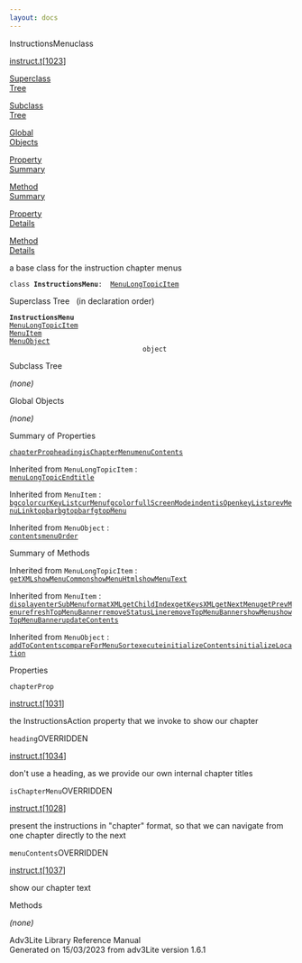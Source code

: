 ```yaml
---
layout: docs
---
```

<span class="title">InstructionsMenu</span><span class="type">class</span>

[instruct.t](../file/instruct.t.html)\[[1023](../source/instruct.t.html#1023)\]

[Superclass  
Tree](#_SuperClassTree_)

[Subclass  
Tree](#_SubClassTree_)

[Global  
Objects](#_ObjectSummary_)

[Property  
Summary](#_PropSummary_)

[Method  
Summary](#_MethodSummary_)

[Property  
Details](#_Properties_)

[Method  
Details](#_Methods_)

<div class="fdesc">

a base class for the instruction chapter menus

`class `**`InstructionsMenu`**` :   `[`MenuLongTopicItem`](../object/MenuLongTopicItem.html)

</div>

<span id="_SuperClassTree_"></span>

<div class="mjhd">

<span class="hdln">Superclass Tree</span>   (in declaration order)

</div>

**`InstructionsMenu`**  
[`MenuLongTopicItem`](../object/MenuLongTopicItem.html)  
[`MenuItem`](../object/MenuItem.html)  
[`MenuObject`](../object/MenuObject.html)  
`                                 object`  
<span id="_SubClassTree_"></span>

<div class="mjhd">

<span class="hdln">Subclass Tree</span>  

</div>

*(none)* <span id="_ObjectSummary_"></span>

<div class="mjhd">

<span class="hdln">Global Objects</span>  

</div>

*(none)* <span id="_PropSummary_"></span>

<div class="mjhd">

<span class="hdln">Summary of Properties</span>  

</div>

[`chapterProp`](#chapterProp)[`heading`](#heading)[`isChapterMenu`](#isChapterMenu)[`menuContents`](#menuContents)

Inherited from `MenuLongTopicItem` :  
[`menuLongTopicEnd`](../object/MenuLongTopicItem.html#menuLongTopicEnd)[`title`](../object/MenuLongTopicItem.html#title)

Inherited from `MenuItem` :  
[`bgcolor`](../object/MenuItem.html#bgcolor)[`curKeyList`](../object/MenuItem.html#curKeyList)[`curMenu`](../object/MenuItem.html#curMenu)[`fgcolor`](../object/MenuItem.html#fgcolor)[`fullScreenMode`](../object/MenuItem.html#fullScreenMode)[`indent`](../object/MenuItem.html#indent)[`isOpen`](../object/MenuItem.html#isOpen)[`keyList`](../object/MenuItem.html#keyList)[`prevMenuLink`](../object/MenuItem.html#prevMenuLink)[`topbarbg`](../object/MenuItem.html#topbarbg)[`topbarfg`](../object/MenuItem.html#topbarfg)[`topMenu`](../object/MenuItem.html#topMenu)

Inherited from `MenuObject` :  
[`contents`](../object/MenuObject.html#contents)[`menuOrder`](../object/MenuObject.html#menuOrder)

<span id="_MethodSummary_"></span>

<div class="mjhd">

<span class="hdln">Summary of Methods</span>  

</div>



Inherited from `MenuLongTopicItem` :  
[`getXML`](../object/MenuLongTopicItem.html#getXML)[`showMenuCommon`](../object/MenuLongTopicItem.html#showMenuCommon)[`showMenuHtml`](../object/MenuLongTopicItem.html#showMenuHtml)[`showMenuText`](../object/MenuLongTopicItem.html#showMenuText)

Inherited from `MenuItem` :  
[`display`](../object/MenuItem.html#display)[`enterSubMenu`](../object/MenuItem.html#enterSubMenu)[`formatXML`](../object/MenuItem.html#formatXML)[`getChildIndex`](../object/MenuItem.html#getChildIndex)[`getKeysXML`](../object/MenuItem.html#getKeysXML)[`getNextMenu`](../object/MenuItem.html#getNextMenu)[`getPrevMenu`](../object/MenuItem.html#getPrevMenu)[`refreshTopMenuBanner`](../object/MenuItem.html#refreshTopMenuBanner)[`removeStatusLine`](../object/MenuItem.html#removeStatusLine)[`removeTopMenuBanner`](../object/MenuItem.html#removeTopMenuBanner)[`showMenu`](../object/MenuItem.html#showMenu)[`showTopMenuBanner`](../object/MenuItem.html#showTopMenuBanner)[`updateContents`](../object/MenuItem.html#updateContents)

Inherited from `MenuObject` :  
[`addToContents`](../object/MenuObject.html#addToContents)[`compareForMenuSort`](../object/MenuObject.html#compareForMenuSort)[`execute`](../object/MenuObject.html#execute)[`initializeContents`](../object/MenuObject.html#initializeContents)[`initializeLocation`](../object/MenuObject.html#initializeLocation)

<span id="_Properties_"></span>

<div class="mjhd">

<span class="hdln">Properties</span>  

</div>

<span id="chapterProp"></span>

`chapterProp`

[instruct.t](../file/instruct.t.html)\[[1031](../source/instruct.t.html#1031)\]

<div class="desc">

the InstructionsAction property that we invoke to show our chapter

</div>

<span id="heading"></span>

`heading`<span class="rem">OVERRIDDEN</span>

[instruct.t](../file/instruct.t.html)\[[1034](../source/instruct.t.html#1034)\]

<div class="desc">

don't use a heading, as we provide our own internal chapter titles

</div>

<span id="isChapterMenu"></span>

`isChapterMenu`<span class="rem">OVERRIDDEN</span>

[instruct.t](../file/instruct.t.html)\[[1028](../source/instruct.t.html#1028)\]

<div class="desc">

present the instructions in "chapter" format, so that we can navigate
from one chapter directly to the next

</div>

<span id="menuContents"></span>

`menuContents`<span class="rem">OVERRIDDEN</span>

[instruct.t](../file/instruct.t.html)\[[1037](../source/instruct.t.html#1037)\]

<div class="desc">

show our chapter text

</div>

<span id="_Methods_"></span>

<div class="mjhd">

<span class="hdln">Methods</span>  

</div>

*(none)*

<div class="ftr">

Adv3Lite Library Reference Manual  
Generated on 15/03/2023 from adv3Lite version 1.6.1

</div>
